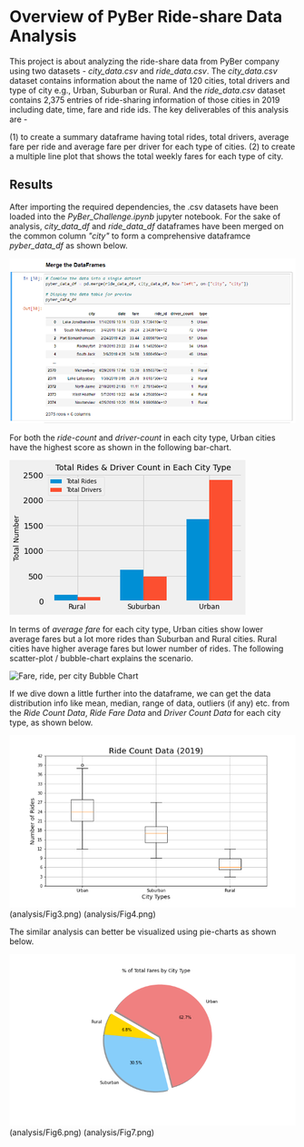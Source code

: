 # Overview of PyBer Ride-share Data Analysis

This project is about analyzing the ride-share data from PyBer company using two datasets - *city_data.csv* and *ride_data.csv*. The *city_data.csv* dataset contains information about the name of 120 cities, total drivers and type of city e.g., Urban, Suburban or Rural. And the *ride_data.csv* dataset contains 2,375 entries of ride-sharing information of those cities in 2019 including date, time, fare and ride ids. The key deliverables of this analysis are - 
  
  (1) to create a summary dataframe having total rides, total drivers, average fare per ride and average fare per driver for each type of cities.
  (2) to create a multiple line plot that shows the total weekly fares for each type of city.
  
## Results

After importing the required dependencies, the .csv datasets have been loaded into the *PyBer_Challenge.ipynb* jupyter notebook. For the sake of analysis, *city_data_df* and *ride_data_df* dataframes have been merged on the common column *"city"* to form a comprehensive dataframce *pyber_data_df* as shown below.

![Merged PyBer Dataframe](Resources/pyber_data_df.png)

For both the *ride-count* and *driver-count* in each city type, Urban cities have the highest score as shown in the following bar-chart.

![Ride & Driver BarChart](Resources/ride_driver_barchart.png)

In terms of *average fare* for each city type, Urban cities show lower average fares but a lot more rides than Suburban and Rural cities. Rural cities have higher average fares but lower number of rides. The following scatter-plot / bubble-chart explains the scenario.

![Fare, ride, per city Bubble Chart](analysis/Fig1.png)

If we dive down a little further into the dataframe, we can get the data distribution info like mean, median, range of data, outliers (if any) etc. from the  *Ride Count Data*, *Ride Fare Data* and *Driver Count Data* for each city type, as shown below.

![Ride, fare, driver Box & Whisker Plot](analysis/Fig2.png) (analysis/Fig3.png) (analysis/Fig4.png)

The similar analysis can better be visualized using pie-charts as shown below.

![Ride, fare, driver Pie Chart](analysis/Fig5.png) (analysis/Fig6.png) (analysis/Fig7.png)
